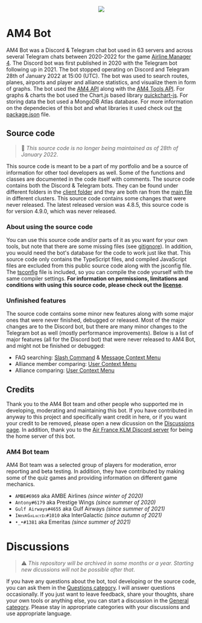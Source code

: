 <p align="center">
  <img src="https://i.ibb.co/9wxwVGw/b69dc3710a4ecbaaf36454ee253863b2-2.png" />
</p>

# AM4 Bot
AM4 Bot was a Discord & Telegram chat bot used in 63 servers and across several Telegram chats between 2020-2022 for the game [Airline Manager 4](https://airline4.net/). The Discord bot was first published in 2020 with the Telegram bot following up in 2021. The bot stopped operating on Discord and Telegram 28th of January 2022 at 15:00 (UTC). The bot was used to search routes, planes, airports and player and alliance statistics, and visualize them in form of graphs. The bot used the [AM4 API](https://airline4.net/api/docs/) along with the [AM4 Tools API](https://api.am4tools.com/). For graphs & charts the bot used the Chart.js based library [quickchart-js](https://quickchart.io/). For storing data the bot used a MongoDB Atlas database. For more information on the dependecies of this bot and what libraries it used check out [the package.json](package.json) file.

## Source code
> 📝 _This source code is no longer being maintained as of 28th of January 2022_.

This source code is meant to be a part of my portfolio and be a source of information for other tool developers as well. Some of the functions and classes are documented in the code itself with comments. The source code contains both the Discord & Telegram bots. They can be found under different folders in the [client folder](client) and they are both ran from the [main file](bot.ts) in different clusters. This source code contains some changes that were never released. The latest released version was 4.8.5, this source code is for version 4.9.0, which was never released.

### About using the source code
You can use this source code and/or parts of it as you want for your own tools, but note that there are some missing files (see [gitignore](.gitignore)). In addition, you would need the bot's database for the code to work just like that. This source code only contains the TypeScript files, and compiled JavaScript files are excluded from this public source code along with the jsconfig file. The [tsconfig](tsconfig.json) file is included, so you can compile the code yourself with the same compiler settings. **For information on permissions, limitations and conditions with using this source code, please check out the [license](LICENSE)**. 

### Unfinished features
The source code contains some minor new features along with some major ones that were never finished, debugged or released. Most of the major changes are to the Discord bot, but there are many minor changes to the Telegram bot as well (mostly performance improvements). Below is a list of major features (all for the Discord bot) that were never released to AM4 Bot, and might not be finished or debugged:
- FAQ searching: [Slash Command](client/discord/commands/faq.ts) & [Message Context Menu](client/discord/context/faq.ts)
- Alliance member comparing: [User Context Menu](client/discord/context/compareMember.ts)
- Alliance comparing: [User Context Menu](client/discord/context/compareAlliance.ts)

## Credits
Thank you to the AM4 Bot team and other people who supported me in developing, moderating and maintaining this bot. If you have contributed in anyway to this project and specifically want credit in here, or if you want your credit to be removed, please open a new dicussion on the [Discussions page](https://github.com/fsam4/AM4-Bot/discussions). In addition, thank you to the [Air France KLM Discord server](https://discord.gg/f8WHuRX) for being the home server of this bot.

### AM4 Bot team
AM4 Bot team was a selected group of players for moderation, error reporting and beta testing. In addition, they have contributed by making some of the quiz games and providing information on different game mechanics.
- `AMBE#6969` aka AMBE Airlines _(since winter of 2020)_
- `Antony#6179` aka Prestige Wings _(since summer of 2020)_
- `Gulf Airways#4655` aka Gulf Airways _(since summer of 2021)_
- `IɴᴛᴇʀGᴀʟᴀᴄᴛɪᴄ#1010` aka InterGalactic _(since autumn of 2021)_
- `•_•#1381` aka Emeritas _(since summer of 2021)_

# Discussions
> ⚠️ _This repository will be archived in some months or a year. Starting new dicussions will not be possible after that_.

If you have any questions about the bot, tool developing or the source code, you can ask them in the [Questions category](https://github.com/fsam4/AM4-Bot/discussions/categories/questions). I will answer questions occasionally. If you just want to leave feedback, share your thoughts, share your own tools or anything else, you can start a discussion in the [General category](https://github.com/fsam4/AM4-Bot/discussions/categories/general). Please stay in appropriate categories with your discussions and use appropriate language.
